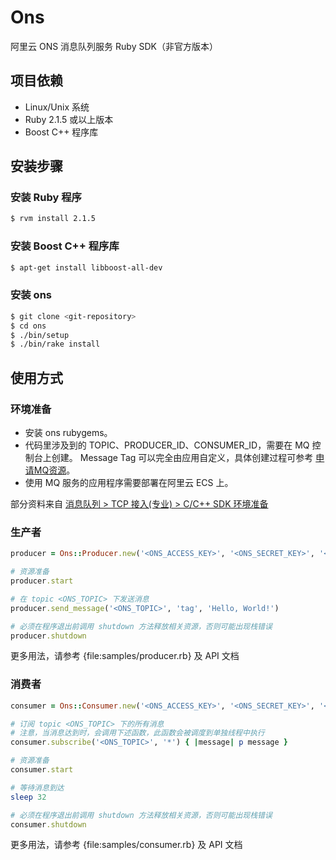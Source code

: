 # Ons

阿里云 ONS 消息队列服务 Ruby SDK（非官方版本）

## 项目依赖

* Linux/Unix 系统
* Ruby 2.1.5 或以上版本
* Boost C++ 程序库

## 安装步骤

### 安装 Ruby 程序

```sh
$ rvm install 2.1.5
```

### 安装 Boost C++ 程序库

```sh
$ apt-get install libboost-all-dev
```

### 安装 ons

```sh
$ git clone <git-repository>
$ cd ons
$ ./bin/setup
$ ./bin/rake install
```

## 使用方式

### 环境准备

* 安装 ons rubygems。
* 代码里涉及到的 TOPIC、PRODUCER_ID、CONSUMER_ID，需要在 MQ 控制台上创建。 Message Tag 可以完全由应用自定义，具体创建过程可参考 [申请MQ资源](https://help.aliyun.com/document_detail/29536.html)。
* 使用 MQ 服务的应用程序需要部署在阿里云 ECS 上。

部分资料来自 [消息队列 > TCP 接入(专业) > C/C++ SDK 环境准备](https://help.aliyun.com/document_detail/29555.html)

### 生产者

```ruby
producer = Ons::Producer.new('<ONS_ACCESS_KEY>', '<ONS_SECRET_KEY>', '<ONS_PRODUCER_ID>')

# 资源准备
producer.start

# 在 topic <ONS_TOPIC> 下发送消息
producer.send_message('<ONS_TOPIC>', 'tag', 'Hello, World!')

# 必须在程序退出前调用 shutdown 方法释放相关资源，否则可能出现栈错误
producer.shutdown
```

更多用法，请参考 {file:samples/producer.rb} 及 API 文档

### 消费者

```ruby
consumer = Ons::Consumer.new('<ONS_ACCESS_KEY>', '<ONS_SECRET_KEY>', '<ONS_CONSUMER_ID>')

# 订阅 topic <ONS_TOPIC> 下的所有消息
# 注意，当消息达到时，会调用下述函数，此函数会被调度到单独线程中执行
consumer.subscribe('<ONS_TOPIC>', '*') { |message| p message }

# 资源准备
consumer.start

# 等待消息到达
sleep 32

# 必须在程序退出前调用 shutdown 方法释放相关资源，否则可能出现栈错误
consumer.shutdown
```

更多用法，请参考 {file:samples/consumer.rb} 及 API 文档
